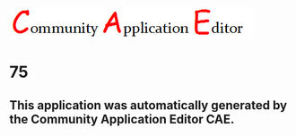 ![CAE](https://github.com/CAETESTRWTH/CAE-Deployment-Temp/blob/master/img/logo.png)  

75
===================


This application was automatically generated by the Community Application Editor CAE.  
---------------
